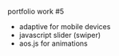 portfolio work #5

- adaptive for mobile devices
- javascript slider (swiper)
- aos.js for animations
